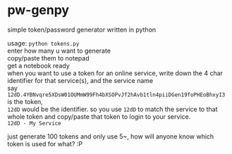 # pw-genpy
simple token/password generator written in python

usage:
`python tokens.py`  
enter how many u want to generate  
copy/paste them to notepad  
get a notebook ready   
when you want to use a token for an online service, write down the 4 char identifier for that service(s), and the service name  
say `12dD.4YBNvqre5XDsW01OUMmW99Fh4bXSOPvJf2hAvb1tln4piiDGen19foPHEoBhxyI3` is the token,  
`12dD` would be the identifier. so you use `12dD` to match the service to that whole token and copy/paste that token to login to your service.  
`12dD - My Service`  

just generate 100 tokens and only use 5~, how will anyone know which token is used for what? :P
